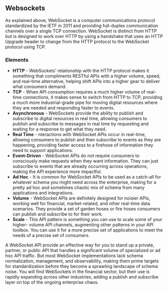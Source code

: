 ## Websockets 
As explained above, WebSocket is a computer communications protocol standardized by the IETF in 2011 and providing full-duplex communication channels over a single TCP connection. WebSocket is distinct from HTTP but is designed to work over HTTP by using a handshake that uses an HTTP Upgrade header to change from the HTTP protocol to the WebSocket protocol using TCP. 

### Elements 
 

- **HTTP** - WebSockets’ relationship with the HTTP protocol makes it something that compliments RESTful APIs with a higher volume, speed, and real-time alternative, helping shift APIs into a higher gear to deliver what consumers demand. 
- **TCP** - When API consumption requires a much higher volume of real-time connections, it makes sense to switch from HTTP to TCP, providing a much more industrial-grade pipe for moving digital resources where they are needed and responding faster to events. 
- **Asynchronous** - WebSockets provide the ability to publish and subscribe to digital resources in real time, allowing consumers to publish and subscribe to messages in real time by requesting and waiting for a response to get what they need. 
- **Real Time** - nteractions with WebSocket APIs occur in real-time, allowing consumers to publish and then subscribe to events as they are happening, providing faster access to a firehose of information they need to support applications. 
- **Event-Driven** - WebSocket APIs do not require consumers to consciously make requests when they want information. They can just subscribe to events that are already occurring across operations, making the API experience more impactful. 
- **Ad Hoc** - It is common for WebSocket APIs to be used as a catch-all for whatever schema you might need across the enterprise, making for a pretty ad hoc and sometimes chaotic mix of schema from many applications and integrations. 
- **Volume** - WebSocket APIs are definitely designed for noisier APIs, working well for financial, market-related, and other real-time data scenarios. They provide a set of garden hoses or fire hoses consumers can publish and subscribe to for their work. 
- **Scale** - This API pattern is something you can use to scale some of your higher- volume API channels, augmenting other patterns in your API toolbox. You can use it for a more precise set of applications to meet the needs of a precise set of consumers. 
 
A WebSocket API provide an effective way for you to stand up a private, partner, or public API that handles a significant volume of specialized or ad hoc API traffic. But most WebSocket implementations lack schema normalization, management, and observability, making them prime targets for standardization before they become a sprawling landscape of schema noise.
You will find WebSockets in the financial sector, but their use is rapidly expanding across other industries, adding a publish and subscribe layer on top of the ongoing enterprise chaos. 
